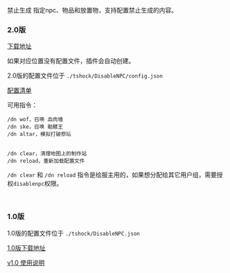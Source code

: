 禁止生成 指定npc、物品和放置物，支持配置禁止生成的内容。


### 2.0版
[下载地址](https://gitee.com/hufang360/TShockDisableNPC/attach_files/1059096/download/DisableNPC-v2.0.dll)

如果对应位置没有配置文件，插件会自动创建。

2.0版的配置文件位于 `./tshock/DisableNPC/config.json`

[配置清单](https://gitee.com/hufang360/TShockDisableNPC/wikis/v2.0%20%E4%BD%BF%E7%94%A8%E8%AF%B4%E6%98%8E)

可用指令：
```
/dn wof，召唤 血肉墙
/dn ske，召唤 骷髅王
/dn altar，模拟打破祭坛


/dn clear，清理地图上的制作站
/dn reload，重新加载配置文件
```

`/dn clear` 和 `/dn reload` 指令是给服主用的，如果想分配给其它用户组，需要授权`disablenpc`权限。



<br>

### 1.0版
1.0版的配置文件位于 `./tshock/DisableNPC.json`

[1.0版下载地址](https://gitee.com/hufang360/TShockDisableNPC/attach_files/1049368/download/DisableNPC.dll) 

[v1.0 使用说明](https://gitee.com/hufang360/TShockDisableNPC/wikis/v1.0%20%E4%BD%BF%E7%94%A8%E8%AF%B4%E6%98%8E)



